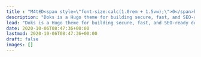 ```yaml
---
title : "M4t∈D<span style=\"font-size:calc(1.0rem + 1.5vw);\">Θ</span>k<span style=\"font-size:calc(.8rem + 1.5vw); vertical-align: super;\">s</span>"
description: "Doks is a Hugo theme for building secure, fast, and SEO-ready documentation websites, which you can easily update and customize."
lead: "Doks is a Hugo theme for building secure, fast, and SEO-ready documentation websites, which you can easily update and customize."
date: 2020-10-06T08:47:36+00:00
lastmod: 2020-10-06T08:47:36+00:00
draft: false
images: []
---
```

